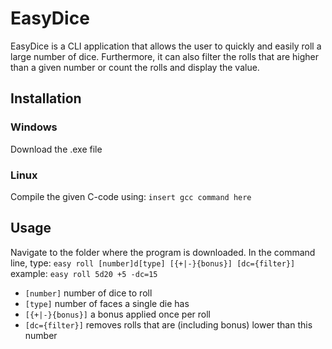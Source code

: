 # EasyDice
EasyDice is a CLI application that allows the user to quickly and easily roll a large number of dice.
Furthermore, it can also filter the rolls that are higher than a given number or count the rolls and display the value.

## Installation
### Windows
Download the .exe file

### Linux
Compile the given C-code using:
`insert gcc command here`

## Usage
Navigate to the folder where the program is downloaded.
In the command line, type:
`easy roll [number]d[type] [{+|-}{bonus}] [dc={filter}]`
example: `easy roll 5d20 +5 -dc=15`
- `[number]` number of dice to roll
- `[type]` number of faces a single die has
- `[{+|-}{bonus}]` a bonus applied once per roll
- `[dc={filter}]` removes rolls that are (including bonus) lower than this number
